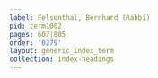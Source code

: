```yaml
---
label: Felsenthal, Bernhard (Rabbi)
pid: term1002
pages: 607|805
order: '0279'
layout: generic_index_term
collection: index-headings
---
```

